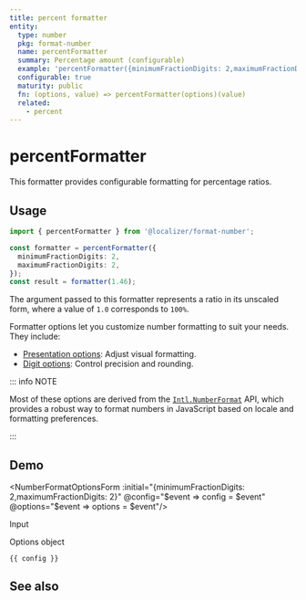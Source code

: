 ```yaml
---
title: percent formatter
entity:
  type: number
  pkg: format-number
  name: percentFormatter
  summary: Percentage amount (configurable)
  example: 'percentFormatter({minimumFractionDigits: 2,maximumFractionDigits: 2})(1.46)'
  configurable: true
  maturity: public
  fn: (options, value) => percentFormatter(options)(value)
  related:
    - percent
---
```


# percentFormatter <Package name="format-number"/>

This formatter provides configurable formatting for percentage ratios.

## Usage

```typescript twoslash
import { percentFormatter } from '@localizer/format-number';

const formatter = percentFormatter({
  minimumFractionDigits: 2,
  maximumFractionDigits: 2,
});
const result = formatter(1.46);
```

The argument passed to this formatter represents a ratio in its unscaled form, where a value of `1.0` corresponds to `100%`.

Formatter options let you customize number formatting to suit your needs. They include:

- [Presentation options](./options/presentation-options.md): Adjust visual formatting.
- [Digit options](./options/digit-options.md): Control precision and rounding.

::: info NOTE

Most of these options are derived from the [`Intl.NumberFormat`](https://developer.mozilla.org/en-US/docs/Web/JavaScript/Reference/Global_Objects/Intl/NumberFormat/NumberFormat) API, which provides a robust way to format numbers in JavaScript based on locale and formatting preferences.

:::

## Demo

<script setup>
  import { ref, computed, watch } from 'vue';
  import { NForm, NFormItem } from 'naive-ui/es/form';
  import { NInputNumber } from 'naive-ui/es/input-number';
  import { NSelect } from 'naive-ui/es/select';
  import { NDivider } from 'naive-ui/es/divider';
  import { NCollapse, NCollapseItem } from 'naive-ui/es/collapse';
  import NumberFormatOptionsForm from './NumberFormatOptionsForm.vue';

  const value = ref(1.46);
  const config = ref();
  const options = ref({});
</script>

<EntityDemo :args="[options, value]">

<NumberFormatOptionsForm :initial="{minimumFractionDigits: 2,maximumFractionDigits: 2}" @config="$event => config = $event" @options="$event => options = $event"/>

<NDivider title-placement="left">Input</NDivider>
<NFormItem label="Value"><NInputNumber clearable v-model:value="value" :step="0.01"/></NFormItem>

<NDivider title-placement="left">Options object</NDivider>

```-vue
{{ config }}
```

</EntityDemo>

## See also

<Entities />
